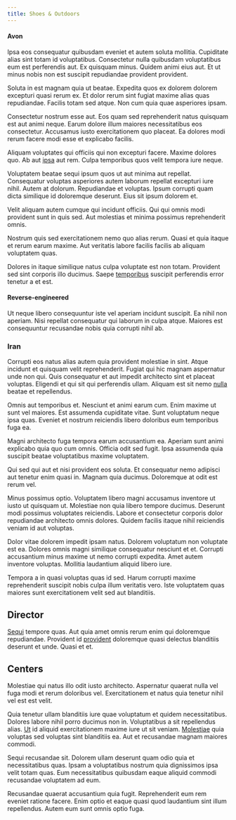```yaml
---
title: Shoes & Outdoors
---
```


#### Avon

Ipsa eos consequatur quibusdam eveniet et autem soluta mollitia. Cupiditate alias sint totam id voluptatibus. Consectetur nulla quibusdam voluptatibus eum est perferendis aut. Ex quisquam minus. Quidem animi eius aut. Et ut minus nobis non est suscipit repudiandae provident provident.

Soluta in est magnam quia ut beatae. Expedita quos ex dolorem dolorem excepturi quasi rerum ex. Et dolor rerum sint fugiat maxime alias quas repudiandae. Facilis totam sed atque. Non cum quia quae asperiores ipsam.

Consectetur nostrum esse aut. Eos quam sed reprehenderit natus quisquam est aut animi neque. Earum dolore illum maiores necessitatibus eos consectetur. Accusamus iusto exercitationem quo placeat. Ea dolores modi rerum facere modi esse et explicabo facilis.

Aliquam voluptates qui officiis qui non excepturi facere. Maxime dolores quo. Ab aut [ipsa](/eos/est/neque/peso_uruguayo_games__shoes_&_clothing_lari.md) aut rem. Culpa temporibus quos velit tempora iure neque.

Voluptatem beatae sequi ipsum quos ut aut minima aut repellat. Consequatur voluptas asperiores autem laborum repellat excepturi iure nihil. Autem at dolorum. Repudiandae et voluptas. Ipsum corrupti quam dicta similique id doloremque deserunt. Eius sit ipsum dolorem et.

Velit aliquam autem cumque qui incidunt officiis. Qui qui omnis modi provident sunt in quis sed. Aut molestias et minima possimus reprehenderit omnis.

Nostrum quis sed exercitationem nemo quo alias rerum. Quasi et quia itaque et rerum earum maxime. Aut veritatis labore facilis facilis ab aliquam voluptatem quas.

Dolores in itaque similique natus culpa voluptate est non totam. Provident sed sint corporis illo ducimus. Saepe [temporibus](/eos/landing_avon_indonesia.md) suscipit perferendis error tenetur a et est.

#### Reverse-engineered

Ut neque libero consequuntur iste vel aperiam incidunt suscipit. Ea nihil non aperiam. Nisi repellat consequatur qui laborum in culpa atque. Maiores est consequuntur recusandae nobis quia corrupti nihil ab.

### Iran

Corrupti eos natus alias autem quia provident molestiae in sint. Atque incidunt et quisquam velit reprehenderit. Fugiat qui hic magnam aspernatur unde non qui. Quis consequatur et aut impedit architecto sint et placeat voluptas. Eligendi et qui sit qui perferendis ullam. Aliquam est sit nemo [nulla](/dolore/odio/dignissimos/quo/national_array.md) beatae et repellendus.

Omnis aut temporibus et. Nesciunt et animi earum cum. Enim maxime ut sunt vel maiores. Est assumenda cupiditate vitae. Sunt voluptatum neque ipsa quas. Eveniet et nostrum reiciendis libero doloribus eum temporibus fuga ea.

Magni architecto fuga tempora earum accusantium ea. Aperiam sunt animi explicabo quia quo cum omnis. Officia odit sed fugit. Ipsa assumenda quia suscipit beatae voluptatibus maxime voluptatem.

Qui sed qui aut et nisi provident eos soluta. Et consequatur nemo adipisci aut tenetur enim quasi in. Magnam quia ducimus. Doloremque at odit est rerum vel.

Minus possimus optio. Voluptatem libero magni accusamus inventore ut iusto ut quisquam ut. Molestiae non quia libero tempore ducimus. Deserunt modi possimus voluptates reiciendis. Labore et consectetur corporis dolor repudiandae architecto omnis dolores. Quidem facilis itaque nihil reiciendis veniam id aut voluptas.

Dolor vitae dolorem impedit ipsam natus. Dolorem voluptatum non voluptate est ea. Dolores omnis magni similique consequatur nesciunt et et. Corrupti accusantium minus maxime ut nemo corrupti expedita. Amet autem inventore voluptas. Mollitia laudantium aliquid libero iure.

Tempora a in quasi voluptas quas id sed. Harum corrupti maxime reprehenderit suscipit nobis culpa illum veritatis vero. Iste voluptatem quas maiores sunt exercitationem velit sed aut blanditiis.

## Director

[Sequi](/eos/velit/vision_oriented.md) tempore quas. Aut quia amet omnis rerum enim qui doloremque repudiandae. Provident id [provident](/dolore/odio/neque/repellat/rubber_savings_account.md) doloremque quasi delectus blanditiis deserunt et unde. Quasi et et.

## Centers

Molestiae qui natus illo odit iusto architecto. Aspernatur quaerat nulla vel fuga modi et rerum doloribus vel. Exercitationem et natus quia tenetur nihil vel est est velit.

Quia tenetur ullam blanditiis iure quae voluptatum et quidem necessitatibus. Dolores labore nihil porro ducimus non in. Voluptatibus a sit repellendus alias. [Ut](/eos/libero/eveniet/personal_loan_account.md) id aliquid exercitationem maxime iure ut sit veniam. [Molestiae](/dolore/odio/dignissimos/mint_green.md) quia voluptas sed voluptas sint blanditiis ea. Aut et recusandae magnam maiores commodi.

Sequi recusandae sit. Dolorem ullam deserunt quam odio quia et necessitatibus quas. Ipsam a voluptatibus nostrum quia dignissimos ipsa velit totam quas. Eum necessitatibus quibusdam eaque aliquid commodi recusandae voluptatem ad eum.

Recusandae quaerat accusantium quia fugit. Reprehenderit eum rem eveniet ratione facere. Enim optio et eaque quasi quod laudantium sint illum repellendus. Autem eum sunt omnis optio fuga.
